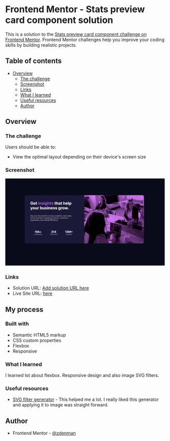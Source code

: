 # Frontend Mentor - Stats preview card component solution

This is a solution to the [Stats preview card component challenge on Frontend Mentor](https://www.frontendmentor.io/challenges/stats-preview-card-component-8JqbgoU62). Frontend Mentor challenges help you improve your coding skills by building realistic projects. 

## Table of contents

- [Overview](#overview)
  - [The challenge](#the-challenge)
  - [Screenshot](#screenshot)
  - [Links](#links)
  - [What I learned](#what-i-learned)
  - [Useful resources](#useful-resources)
  - [Author](#author)

## Overview

### The challenge

Users should be able to:

- View the optimal layout depending on their device's screen size

### Screenshot

![](./screenshot.jpg)

### Links

- Solution URL: [Add solution URL here](https://your-solution-url.com)
- Live Site URL: [here](http://stats-preview-card-component-zdenman.vercel.app/)

## My process

### Built with

- Semantic HTML5 markup
- CSS custom properties
- Flexbox
- Responsive

### What I learned

I learned lot about flexbox. Responsive design and also image SVG filters.
### Useful resources

- [SVG filter generator](https://justcode.today/filters/) - This helped me a lot. I really liked this generator and applying it to image was straight forward.

## Author
- Frontend Mentor - [@zdenman](https://www.frontendmentor.io/profile/zdenman)

